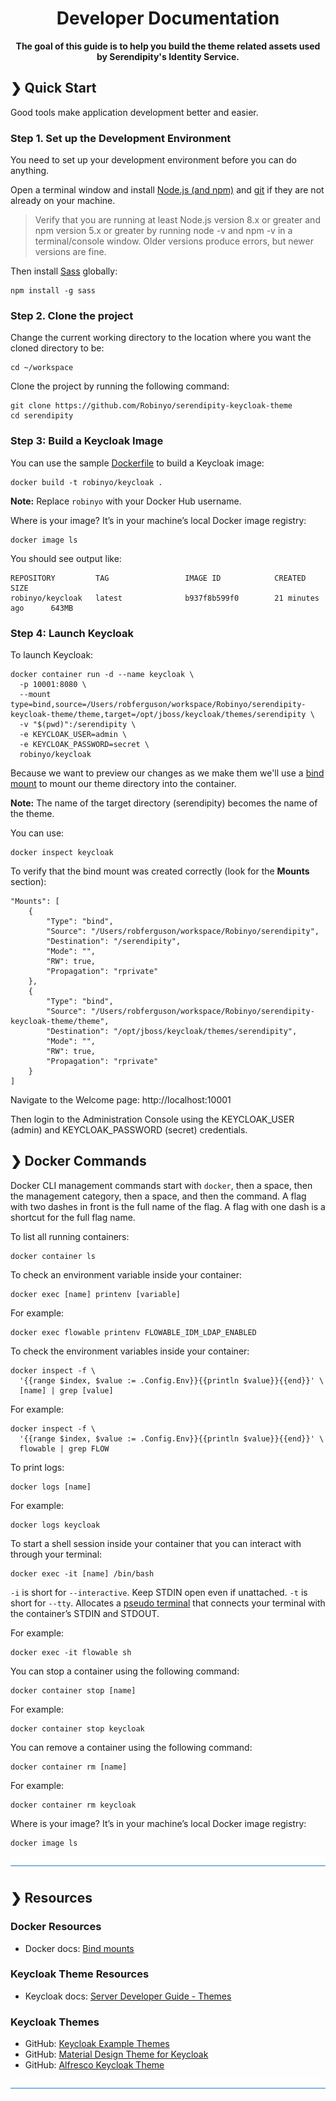 <h1 align="center">Developer Documentation</h1>

<p align="center">
  <b>The goal of this guide is to help you build the theme related assets used by Serendipity's Identity Service.</b></br>
</p>

## ❯ Quick Start

Good tools make application development better and easier.

### Step 1. Set up the Development Environment 

You need to set up your development environment before you can do anything.

Open a terminal window and install [Node.js (and npm)](https://nodejs.org/en/download/) and [git](https://git-scm.com/) if they are not already on your machine.

> Verify that you are running at least Node.js version 8.x or greater and npm version 5.x or greater by running node -v and npm -v in a terminal/console window. Older versions produce errors, but newer versions are fine.

Then install [Sass](https://sass-lang.com) globally:

```
npm install -g sass
```

### Step 2. Clone the project 

Change the current working directory to the location where you want the cloned directory to be:

```
cd ~/workspace
```

Clone the project by running the following command:

```
git clone https://github.com/Robinyo/serendipity-keycloak-theme
cd serendipity
```

### Step 3: Build a Keycloak Image

You can use the sample [Dockerfile](https://github.com/Robinyo/serendipity-keycloak-theme/blob/master/Dockerfile) to build a Keycloak image:

```
docker build -t robinyo/keycloak .
```

**Note:** Replace `robinyo` with your Docker Hub username.

Where is your image? It’s in your machine’s local Docker image registry:

```
docker image ls
```

You should see output like:

```
REPOSITORY         TAG                 IMAGE ID            CREATED             SIZE
robinyo/keycloak   latest              b937f8b599f0        21 minutes ago      643MB
```

### Step 4: Launch Keycloak

To launch Keycloak:

```
docker container run -d --name keycloak \
  -p 10001:8080 \
  --mount type=bind,source=/Users/robferguson/workspace/Robinyo/serendipity-keycloak-theme/theme,target=/opt/jboss/keycloak/themes/serendipity \
  -v "$(pwd)":/serendipity \
  -e KEYCLOAK_USER=admin \
  -e KEYCLOAK_PASSWORD=secret \
  robinyo/keycloak
```

Because we want to preview our changes as we make them we'll use a [bind mount](https://docs.docker.com/storage/bind-mounts/) to mount our theme directory into the container.

**Note:** The name of the target directory (serendipity) becomes the name of the theme.

You can use:

```
docker inspect keycloak
``` 

To verify that the bind mount was created correctly (look for the **Mounts** section):

```
"Mounts": [
    {
        "Type": "bind",
        "Source": "/Users/robferguson/workspace/Robinyo/serendipity",
        "Destination": "/serendipity",
        "Mode": "",
        "RW": true,
        "Propagation": "rprivate"
    },
    {
        "Type": "bind",
        "Source": "/Users/robferguson/workspace/Robinyo/serendipity-keycloak-theme/theme",
        "Destination": "/opt/jboss/keycloak/themes/serendipity",
        "Mode": "",
        "RW": true,
        "Propagation": "rprivate"
    }
]
```

Navigate to the Welcome page: http://localhost:10001
 
Then login to the Administration Console using the KEYCLOAK_USER (admin) and KEYCLOAK_PASSWORD (secret) credentials.

## ❯ Docker Commands

Docker CLI management commands start with `docker`, then a space, then the management category, then a space, and then 
the command. A flag with two dashes in front is the full name of the flag. A flag with one dash is a shortcut for the 
full flag name.

To list all running containers:

```
docker container ls
```

To check an environment variable inside your container:

```
docker exec [name] printenv [variable]
```

For example:

```
docker exec flowable printenv FLOWABLE_IDM_LDAP_ENABLED
```

To check the environment variables inside your container:

```
docker inspect -f \
  '{{range $index, $value := .Config.Env}}{{println $value}}{{end}}' \
  [name] | grep [value]
```

For example:

```
docker inspect -f \
  '{{range $index, $value := .Config.Env}}{{println $value}}{{end}}' \
  flowable | grep FLOW
```

To print logs:

```
docker logs [name]
```

For example:

```
docker logs keycloak
```

To start a shell session inside your container that you can interact with through your terminal:

```
docker exec -it [name] /bin/bash
```

`-i` is short for `--interactive`. Keep STDIN open even if unattached.
`-t` is short for `--tty`. Allocates a [pseudo terminal](http://en.wikipedia.org/wiki/Pseudo_terminal) that connects your terminal with the container’s STDIN and STDOUT.

For example:

```
docker exec -it flowable sh
```

You can stop a container using the following command:

```
docker container stop [name]
```

For example:

```
docker container stop keycloak
```

You can remove a container using the following command:

```
docker container rm [name]
```

For example:

```
docker container rm keycloak
```

Where is your image? It’s in your machine’s local Docker image registry:

```
docker image ls
```

![divider](../divider.png)

## ❯ Resources

### Docker Resources

* Docker docs: [Bind mounts](https://docs.docker.com/storage/bind-mounts/)

### Keycloak Theme Resources

* Keycloak docs: [Server Developer Guide - Themes](https://www.keycloak.org/docs/latest/server_development/#_themes)

### Keycloak Themes

* GitHub: [Keycloak Example Themes](https://github.com/keycloak/keycloak/tree/master/examples/themes)
* GitHub: [Material Design Theme for Keycloak](https://github.com/MAXIMUS-DeltaWare/material-keycloak-theme)
* GitHub: [Alfresco Keycloak Theme](https://github.com/Alfresco/alfresco-keycloak-theme)

![divider](../divider.png)
